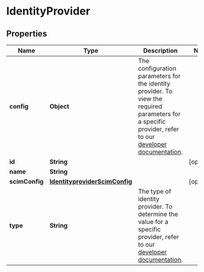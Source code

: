 # IdentityProvider

## Properties
Name | Type | Description | Notes
------------ | ------------- | ------------- | -------------
**config** | **Object** | The configuration parameters for the identity provider. To view the required parameters for a specific provider, refer to our [developer documentation](https://developers.cloudflare.com/cloudflare-one/identity/idp-integration/). | 
**id** | **String** |  |  [optional]
**name** | **String** |  | 
**scimConfig** | [**IdentityproviderScimConfig**](IdentityproviderScimConfig.md) |  |  [optional]
**type** | **String** | The type of identity provider. To determine the value for a specific provider, refer to our [developer documentation](https://developers.cloudflare.com/cloudflare-one/identity/idp-integration/). | 
